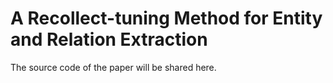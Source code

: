 # A Recollect-tuning Method for Entity and Relation Extraction
The source code of the paper will be shared here.
